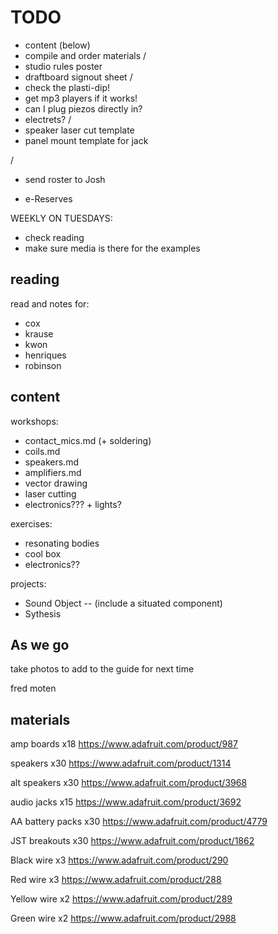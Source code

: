 # TODO


- content (below)
- compile and order materials
/
- studio rules poster
- draftboard signout sheet
/
- check the plasti-dip!
- get mp3 players if it works!
- can I plug piezos directly in?
- electrets?
/
- speaker laser cut template
- panel mount template for jack


/
- send roster to Josh

- e-Reserves


WEEKLY ON TUESDAYS:
- check reading
- make sure media is there for the examples


## reading

read and notes for:
- cox
- krause
- kwon
- henriques
- robinson



## content

workshops:
- contact_mics.md   (+ soldering)
- coils.md
- speakers.md
- amplifiers.md
- vector drawing
- laser cutting
- electronics??? + lights?

exercises:
- resonating bodies
- cool box
- electronics??


projects:
- Sound Object -- (include a situated component)
- Sythesis



## As we go

take photos to add to the guide for next time


fred moten



## materials

amp boards x18
https://www.adafruit.com/product/987

speakers x30
https://www.adafruit.com/product/1314

alt speakers x30
https://www.adafruit.com/product/3968

audio jacks x15
https://www.adafruit.com/product/3692

AA battery packs x30
https://www.adafruit.com/product/4779

JST breakouts x30
https://www.adafruit.com/product/1862

Black wire x3
https://www.adafruit.com/product/290

Red wire x3
https://www.adafruit.com/product/288

Yellow wire x2
https://www.adafruit.com/product/289

Green wire x2
https://www.adafruit.com/product/2988


